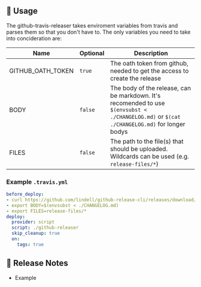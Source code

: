 🔧 Usage
----
The github-travis-releaser takes enviroment variables from travis and parses them so that you don't have to.
The only variables you need to take into concideration are:

| Name | Optional | Description |
|------|----------|-------------|
| GITHUB_OATH_TOKEN | `true` | The oath token from github, needed to get the access to create the release |
| BODY | `false` | The body of the release, can be markdown. It's recomended to use `$(envsubst < ./CHANGELOG.md)` or `$(cat ./CHANGELOG.md)` for longer bodys |
| FILES | `false` | The path to the file(s) that should be uploaded. Wildcards can be used (e.g. `release-files/*`) |

### Example `.travis.yml`
```yaml
before_deploy:
- curl https://github.com/lindell/github-release-cli/releases/download/$TRAVIS_TAG/github-releaser-travis -L --output github-releaser && chmod +x github-releaser
- export BODY=$(envsubst < ./CHANGELOG.md)
- export FILES=release-files/*
deploy:
  provider: script
  script: ./github-releaser
  skip_cleanup: true
  on:
    tags: true
```

📡 Release Notes
----
* Example
